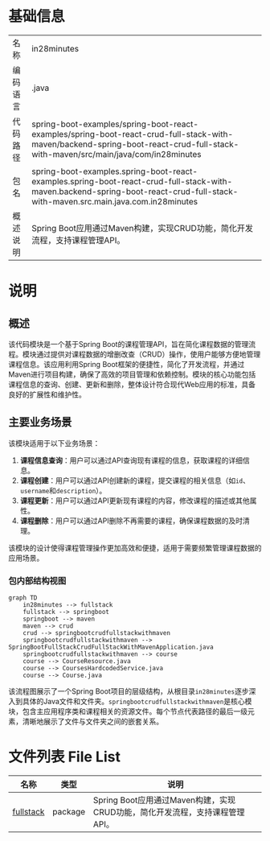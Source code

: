 # 基础信息

|      |      |
|------|------|
| 名称 | in28minutes |
| 编码语言 | .java |
| 代码路径 | spring-boot-examples/spring-boot-react-examples/spring-boot-react-crud-full-stack-with-maven/backend-spring-boot-react-crud-full-stack-with-maven/src/main/java/com/in28minutes |
| 包名 | spring-boot-examples.spring-boot-react-examples.spring-boot-react-crud-full-stack-with-maven.backend-spring-boot-react-crud-full-stack-with-maven.src.main.java.com.in28minutes |
| 概述说明 | Spring Boot应用通过Maven构建，实现CRUD功能，简化开发流程，支持课程管理API。 |

# 说明

## 概述
该代码模块是一个基于Spring Boot的课程管理API，旨在简化课程数据的管理流程。模块通过提供对课程数据的增删改查（CRUD）操作，使用户能够方便地管理课程信息。该应用利用Spring Boot框架的便捷性，简化了开发流程，并通过Maven进行项目构建，确保了高效的项目管理和依赖控制。模块的核心功能包括课程信息的查询、创建、更新和删除，整体设计符合现代Web应用的标准，具备良好的扩展性和维护性。

## 主要业务场景
该模块适用于以下业务场景：

1. **课程信息查询**：用户可以通过API查询现有课程的信息，获取课程的详细信息。
2. **课程创建**：用户可以通过API创建新的课程，提交课程的相关信息（如`id`、`username`和`description`）。
3. **课程更新**：用户可以通过API更新现有课程的内容，修改课程的描述或其他属性。
4. **课程删除**：用户可以通过API删除不再需要的课程，确保课程数据的及时清理。

该模块的设计使得课程管理操作更加高效和便捷，适用于需要频繁管理课程数据的应用场景。


### 包内部结构视图

```mermaid
graph TD
    in28minutes --> fullstack
    fullstack --> springboot
    springboot --> maven
    maven --> crud
    crud --> springbootcrudfullstackwithmaven
    springbootcrudfullstackwithmaven --> SpringBootFullStackCrudFullStackWithMavenApplication.java
    springbootcrudfullstackwithmaven --> course
    course --> CourseResource.java
    course --> CoursesHardcodedService.java
    course --> Course.java
```

该流程图展示了一个Spring Boot项目的层级结构，从根目录`in28minutes`逐步深入到具体的Java文件和文件夹。`springbootcrudfullstackwithmaven`是核心模块，包含主应用程序类和课程相关的资源文件。每个节点代表路径的最后一级元素，清晰地展示了文件与文件夹之间的嵌套关系。

# 文件列表 File List

| 名称   | 类型  | 说明 |
|-------|------|-------------|
| [fullstack](fullstack/_module.md) | package | Spring Boot应用通过Maven构建，实现CRUD功能，简化开发流程，支持课程管理API。 |


